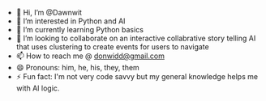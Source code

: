 - 👋 Hi, I’m @Dawnwit
- 👀 I’m interested in Python and AI
- 🌱 I’m currently learning Python basics
- 💞️ I’m looking to collaborate on an interactive collabrative story telling AI that uses clustering to create events for users to navigate
- 📫 How to reach me @ donwidd@gmail.com
- 😄 Pronouns: him, he, his, they, them
- ⚡ Fun fact: I'm not very code savvy but my general knowledge helps me with AI logic.

<!---
Dawnwit/Dawnwit is a ✨ special ✨ repository because its `README.md` (this file) appears on your GitHub profile.
You can click the Preview link to take a look at your changes.
--->
